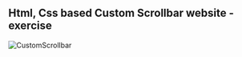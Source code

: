 Html, Css based Custom Scrollbar website - exercise
---

![CustomScrollbar](https://github.com/r4nd3l/CustomScrollbar/blob/master/img/sample.gif)
